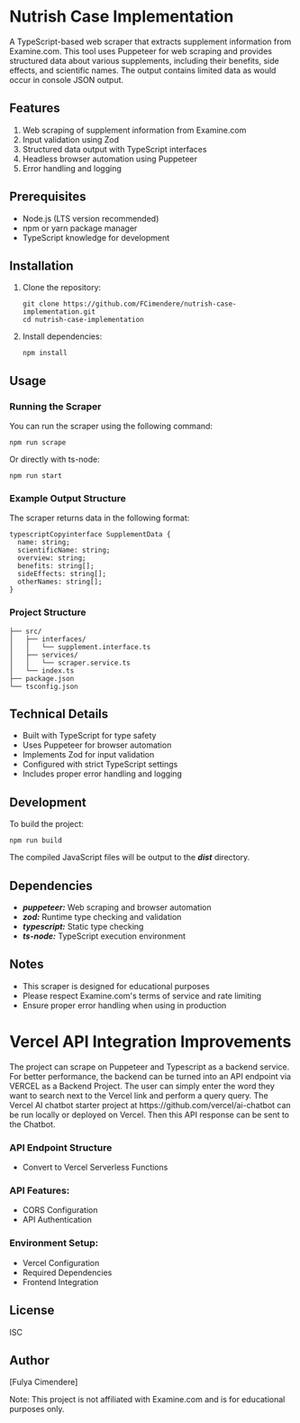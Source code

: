 <h1>Nutrish Case Implementation</h1>
<p>A TypeScript-based web scraper that extracts supplement information from Examine.com. This tool uses Puppeteer for web scraping and provides structured data about various supplements, including their benefits, side effects, and scientific names.
The output contains limited data as would occur in console JSON output.
</p>

<h2>Features</h2>
<ol>
<li>Web scraping of supplement information from Examine.com</li>
<li>Input validation using Zod</li>
<li>Structured data output with TypeScript interfaces</li>
<li>Headless browser automation using Puppeteer</li>
<li>Error handling and logging</li>
</ol>

<h2>Prerequisites</h2>
<ul>
<li>Node.js (LTS version recommended)</li>
<li>npm or yarn package manager</li>
<li>TypeScript knowledge for development</li>
</ul>

<h2>Installation</h2>
<ol>
<li>Clone the repository:</li>

```
git clone https://github.com/FCimendere/nutrish-case-implementation.git
cd nutrish-case-implementation
```

<li>Install dependencies:</li>

```
npm install
```
</ol>

<h2>Usage</h2>
<h3>Running the Scraper</h3>
<p>You can run the scraper using the following command:</p>

```
npm run scrape
```

Or directly with ts-node:

```
npm run start
```

<h3>Example Output Structure</h3>
<p>The scraper returns data in the following format:</p>

```
typescriptCopyinterface SupplementData {
  name: string;
  scientificName: string;
  overview: string;
  benefits: string[];
  sideEffects: string[];
  otherNames: string[];
}
```

<h3>Project Structure</h3>

```
├── src/
│   ├── interfaces/
│   │   └── supplement.interface.ts
│   ├── services/
│   │   └── scraper.service.ts
│   └── index.ts
├── package.json
└── tsconfig.json
```

<h2>Technical Details</h2>
<ul>
<li>Built with TypeScript for type safety</li>
<li>Uses Puppeteer for browser automation</li>
<li>Implements Zod for input validation</li>
<li>Configured with strict TypeScript settings</li>
<li>Includes proper error handling and logging</li>
</ul>

<h2>Development</h2>
<p>To build the project:</p>

```
npm run build

```

<p>The compiled JavaScript files will be output to the <b><em>dist</em></b> directory.</p>

<h2>Dependencies</h2>
<ul>
  <li><b><em>puppeteer:</em></b> Web scraping and browser automation</li>
  <li><b><em>zod:</em></b> Runtime type checking and validation</li>
  <li><b><em>typescript:</em></b> Static type checking</li>
  <li><b><em>ts-node:</em></b> TypeScript execution environment</li>
</ul>





<h2>Notes</h2>
<ul>
  <li>This scraper is designed for educational purposes</li>
  <li>Please respect Examine.com's terms of service and rate limiting</li>
  <li>Ensure proper error handling when using in production</li>
</ul>

<h1>Vercel API Integration Improvements</h1>
<p>The project can scrape on Puppeteer and Typescript as a backend service. For better performance, the backend can be turned into an API endpoint via VERCEL as a Backend Project. The user can simply enter the word they want to search next to the Vercel link and perform a query query. The Vercel AI chatbot starter project at https://github.com/vercel/ai-chatbot can be run locally or deployed on Vercel. Then this API response can be sent to the Chatbot.
</p>
<h3>API Endpoint Structure</h3>
<ul>
  <li>Convert to Vercel Serverless Functions</li>
</ul>
<h3>API Features:</h3>
<ul>
  <li>CORS Configuration</li>
  <li>API Authentication</li>
</ul>
<h3>Environment Setup:</h3>
<ul>
  <li>Vercel Configuration</li>
  <li>Required Dependencies</li>
  <li>Frontend Integration</li>
</ul>

  
<h2>License</h2>

ISC

<h2>Author</h2>
[Fulya Cimendere]

Note: This project is not affiliated with Examine.com and is for educational purposes only.
